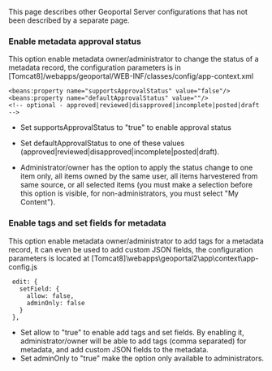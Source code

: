 

 This page describes other Geoportal Server configurations that has not been described by a separate page.

### Enable metadata approval status 

This option enable metadata owner/administrator to change the status of a metadata record, the configuration parameters is in [Tomcat8]/webapps/geoportal/WEB-INF/classes/config/app-context.xml 

 ```
<beans:property name="supportsApprovalStatus" value="false"/>
<beans:property name="defaultApprovalStatus" value=""/>
<!-- optional - approved|reviewed|disapproved|incomplete|posted|draft -->
```

 * Set supportsApprovalStatus to "true" to enable approval status
 * Set defaultApprovalStatus to one of these values (approved|reviewed|disapproved|incomplete|posted|draft).
 
 * Administrator/owner has the option to apply the status change to one item only, all items owned by the same user, all items harvestered from same source, or all selected items (you must make a selection before this option is visible, for non-administrators, you must select "My Content"). 

### Enable tags and set fields for metadata 
This option enable metadata owner/administrator to add tags for a metadata record, it can even be used to add custom JSON fields, the configuration parameters is located at 
[Tomcat8]\webapps\geoportal2\app\context\app-config.js


 ```
  edit: {
    setField: {
      allow: false,
      adminOnly: false
    }
  },
```  

 * Set allow to "true" to enable add tags and set fields. By enabling it, administrator/owner will be able to add tags (comma separated) for metadata, and add custom JSON fields to the metadata. 
 * Set adminOnly to "true" make the option only available to administrators.  